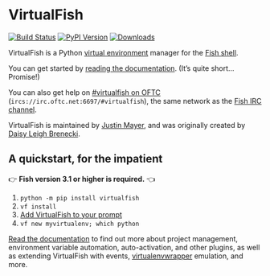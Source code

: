 # VirtualFish

[![Build Status](https://img.shields.io/github/actions/workflow/status/justinmayer/virtualfish/main.yml?branch=main)](https://github.com/justinmayer/virtualfish/actions)
[![PyPI Version](https://img.shields.io/pypi/v/virtualfish)](https://pypi.org/project/virtualfish/)
[![Downloads](https://img.shields.io/pypi/dm/virtualfish)](https://pypi.org/project/virtualfish/)

VirtualFish is a Python [virtual environment][Virtualenv] manager for the [Fish shell][].

You can get started by [reading the documentation][Read The Docs]. (It’s quite short… Promise!)

You can also get help on [#virtualfish on OFTC](https://webchat.oftc.net/?randomnick=1&channels=virtualfish) (`ircs://irc.oftc.net:6697/#virtualfish`), the same network as the [Fish IRC channel](https://webchat.oftc.net/?randomnick=1&channels=fish).

VirtualFish is maintained by [Justin Mayer](https://justinmayer.com/), and was originally created by [Daisy Leigh Brenecki](https://daisy.wtf).

## A quickstart, for the impatient

👉 **Fish version 3.1 or higher is required.** 👈

1. `python -m pip install virtualfish`
2. `vf install`
3. [Add VirtualFish to your prompt](https://virtualfish.readthedocs.org/en/latest/install.html#customizing-your-fish-prompt)
4. `vf new myvirtualenv; which python`

[Read the documentation][Read The Docs] to find out more about project management, environment variable automation, auto-activation, and other plugins, as well as extending VirtualFish with events, [virtualenvwrapper][] emulation, and more.


[Virtualenv]: https://virtualenv.pypa.io/en/latest/
[Fish shell]: https://fishshell.com/
[Read The Docs]: https://virtualfish.readthedocs.org/en/latest/
[virtualenvwrapper]: https://bitbucket.org/virtualenvwrapper/virtualenvwrapper
